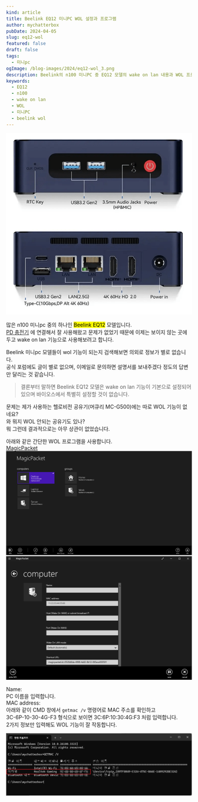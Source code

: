```yaml
---
kind: article
title: Beelink EQ12 미니PC WOL 설정과 프로그램
author: mychatterbox
pubDate: 2024-04-05
slug: eq12-wol
featured: false
draft: false
tags:
  - 미니pc
ogImage: /blog-images/2024/eq12-wol_3.png
description: Beelink의 n100 미니PC 중 EQ12 모델의 wake on lan 내용과 WOL 프로그램을 하나 추천합니다.
keywords:
  - EQ12
  - n100
  - wake on lan
  - WOL
  - 미니PC
  - beelink wol
---
```

![eq12](../../assets/blog-images/2024/eq12-wol_1.png)

많은 n100 미니pc 중의 하나인 <mark>Beelink EQ12</mark> 모델입니다.  
[PD 충전기](https://chatter.kr/minipc-pdcharger) 에 연결해서 잘 사용해왔고 문제가 없었기 때문에 이제는 보이지 않는 곳에 두고 wake on lan 기능으로 사용해보려고 합니다.

Beelink 미니pc 모델들이 wol 기능이 되는지 검색해보면 의외로 정보가 별로 없습니다.  
공식 포럼에도 글이 별로 없으며, 이메일로 문의하면 설명서를 보내주겠다 정도의 답변만 달리는 것 같습니다.

>결론부터 말하면 Beelink EQ12 모델은 wake on lan 기능이 기본으로 설정되어 있으며 바이오스에서 특별히 설정할 것이 없습니다.

문제는 제가 사용하는 헬로비전 공유기(머큐리 MC-G500)에는 따로 WOL 기능이 없네요?  
와 뭐지 WOL 안되는 공유기도 있나?  
뭐 그런데 결과적으로는 아무 상관이 없었습니다.  

아래와 같은 간단한 WOL 프로그램을 사용합니다.  
[MagicPacket](https://apps.microsoft.com/detail/9wzdncrcw1mx?hl=ko-kr&gl=KR) 
![MagicPacket](../../assets/blog-images/2024/eq12-wol_3.png)
![mac-address](../../assets/blog-images/2024/eq12-wol_5.png)

Name:  
PC 이름을 입력합니다.  
MAC address:  
아래와 같이 CMD 창에서 `getmac /v` 명령어로 MAC 주소를 확인하고  
3C-6P-10-30-4G-F3 형식으로 보이면 3C:6P:10:30:4G:F3 처럼 입력합니다.  
2가지 정보만 입력해도 WOL 기능이 잘 작동합니다. 

![mac-address](../../assets/blog-images/2024/eq12-wol_4.png)


